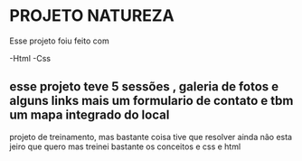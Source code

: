 <h1>PROJETO NATUREZA</h1>
<P>Esse projeto foiu feito com </P>
-Html
-Css
<h2>esse projeto teve 5 sessões , galeria de fotos e alguns links mais um formulario de contato e tbm um mapa integrado do local </h2>
<p>projeto de treinamento, mas bastante coisa tive que resolver ainda não esta jeiro que quero mas treinei bastante os conceitos e css e html </p>

